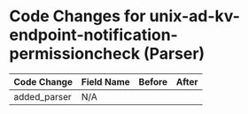 # Code Changes for unix-ad-kv-endpoint-notification-permissioncheck (Parser)

| Code Change | Field Name | Before | After |
|-------------|------------|--------|-------|
| added_parser | N/A |  |  |